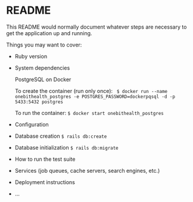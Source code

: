 # README

This README would normally document whatever steps are necessary to get the
application up and running.

Things you may want to cover:

* Ruby version

* System dependencies

  PostgreSQL on Docker

  To create the container (run only once):
  ` $ docker run --name onebithealth_postgres -e POSTGRES_PASSWORD=dockerpqsql -d -p 5433:5432 postgres`

  To run the container:
  `$ docker start onebithealth_postgres`

* Configuration

* Database creation
  `$ rails db:create`

* Database initialization
  `$ rails db:migrate`

* How to run the test suite

* Services (job queues, cache servers, search engines, etc.)

* Deployment instructions

* ...
